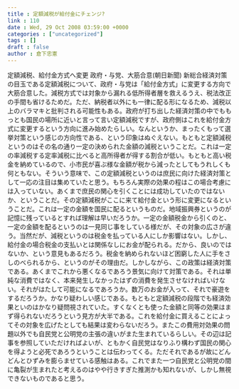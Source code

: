 ```yaml
---
title : 定額減税が給付金にチェンジ?
link : 110
date : Wed, 29 Oct 2008 03:59:00 +0000
categories : ["uncategorized"]
tags : []
draft : false
author : 倉下忠憲
---
```


定額減税、給付金方式へ変更 政府・与党、大筋合意(朝日新聞) 新総合経済対策の目玉である定額減税について、政府・与党は「給付金方式」に変更する方向で大筋合意した。減税方式では対象から漏れる低所得者層を救えるうえ、税法改正の手間も省けるためだ。ただ、納税者以外にも一律に配る形になるため、減税以上のバラマキと批判される可能性もある。政府が打ち出した経済対策の中でももっとも国民の場所に近いと言って言い定額減税ですが、政府側はこれを給付金方式に変更するという方向に進み始めたらしい。なんというか、まったくもって選挙対策という感じの方向性である、という印象はぬぐえない。もともと定額減税というのはその名の通り一定の決められた金額の減税ということだ。これは一定の率減税する定率減税に比べると高所得者が得する割合が低い。もともと高い税金を納めているので、小市民が喜ぶ様な金額が税から減ったとしてもうれしくも何ともない。そういう意味で、この定額減税というのは庶民に向けた経済対策として一応の注目は集めていたと思う。もちろん実際の効果の程はこの場合考慮には入っていない。あくまで庶民の関心を引くことには成功していたのではないか、ということだ。その定額減税がここに来て給付金という形に変更になるということだ。これは一定の金額を国民に配るというものだ。地域振興券というのが記憶に残っているとすれば理解は早いだろうか。一定の金額税金から引くのと、一定の金額を配るというのは一見同じ事をしている様だが、その対象の広さが違う。当然だが、減税というのは税金を払っている人にしか影響はない。しかし、給付金の場合税金の支払いとは関係なしにお金が配られる。だから、良いのではないか、という意見もあるだろう。税金を納められないほど困窮した人に手をさしのべられるから、というのがその理由だ。しかしながら、この政策は経済対策である。あくまでこれから悪くなるであろう景気に向けて対策である。それは単純な消費ではなく、本来発生しなかったはずの消費を発生させなければいけない。それがはたして可能になるであろうか。数万のお金が入って、それで豪遊をするだろうか。かなり疑わしい感じである。もともと定額減税の段階でも経済効果といのはかなり疑問視されていた。すくなくとも使った金額と同等の効果はまず得られないだろうという見方が大半である。これを給付金に買えることによってその対象を広げたとしても結果は変わらないだろう。またこの費用対効果の問題以外でも自民党と公明党の主張の違いがまた生まれているらしい。その辺は記事を参照していただければよいが、ともかく自民党はなりふり構わず国民の関心を得ようと必死であろうということは伝わってくる。ただそれであるが故にどんどんとひずみを膨らませている感触はある。これでまた一つ自民党と公明党の間に亀裂が生まれたと考えるのはやや行きすぎた推測かも知れないが、しかし無視できないものであると思う。
